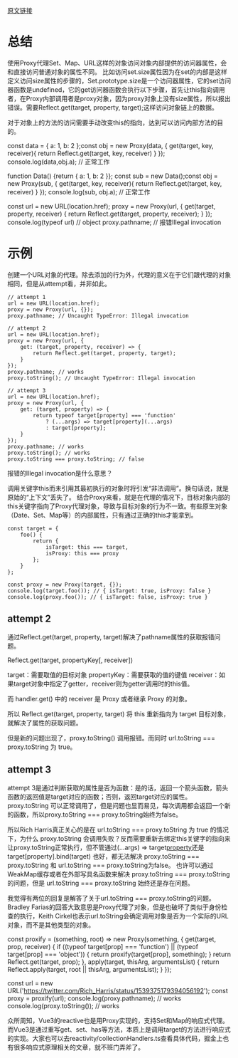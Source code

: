 [原文链接](https://juejin.cn/post/7138070814791827469)

# 总结
使用Proxy代理Set、Map、URL这样的对象访问对象内部提供的访问器属性，会和直接访问普通对象的属性不同。
比如访问set.size属性因为在set的内部是这样定义访问size属性的步骤的，Set.prototype.size是一个访问器属性，它的set访问器函数是undefined，它的get访问器函数会执行以下步骤，首先让this指向调用者，在Proxy内部调用者是proxy对象，因为proxy对象上没有size属性，所以报出错误。需要Reflect.get(target, property, target);这样访问对象链上的数据。

对于对象上的方法的访问需要手动改变this的指向，达到可以访问内部方法的目的。

const data = { a: 1, b: 2 };const obj = new Proxy(data, {
    get(target, key, receiver){
        return Reflect.get(target, key, receiver)
    }
}); console.log(data,obj.a); // 正常工作

function Data() {return { a: 1, b: 2 }}; const sub = new Data();const obj = new Proxy(sub, {
    get(target, key, receiver){
        return Reflect.get(target, key, receiver)
    }
}); console.log(sub, obj.a); // 正常工作

const url = new URL(location.href); 
proxy = new Proxy(url, { 
    get(target, property, receiver) { 
        return Reflect.get(target, property, receiver); 
    } 
}); console.log(typeof url) // object
proxy.pathname; // 报错Illegal invocation
# 示例
创建一个URL对象的代理。除去添加的行为外，代理的意义在于它们跟代理的对象相同，但是从attempt看，并非如此。
```
// attempt 1 
url = new URL(location.href); 
proxy = new Proxy(url, {}); 
proxy.pathname; // Uncaught TypeError: Illegal invocation 

// attempt 2 
url = new URL(location.href); 
proxy = new Proxy(url, { 
    get: (target, property, receiver) => { 
        return Reflect.get(target, property, target); 
    } 
}); 
proxy.pathname; // works 
proxy.toString(); // Uncaught TypeError: Illegal invocation 

// attempt 3 
url = new URL(location.href); 
proxy = new Proxy(url, { 
    get: (target, property) => { 
        return typeof target[property] === 'function' 
            ? (...args) => target[property](...args) 
            : target[property]; 
    } 
}); 
proxy.pathname; // works 
proxy.toString(); // works 
proxy.toString === proxy.toString; // false
```
报错的Illegal invocation是什么意思？

调用关键字this而未引用其最初执行的对象时将引发“非法调用”。换句话说，就是原始的“上下文”丢失了。
结合Proxy来看，就是在代理的情况下，目标对象内部的this关键字指向了Proxy代理对象，导致与目标对象的行为不一致。有些原生对象（Date、Set、Map等）的内部属性，只有通过正确的this才能拿到。

```
const target = { 
    foo() { 
        return { 
            isTarget: this === target, 
            isProxy: this === proxy
        };
    }
}; 

const proxy = new Proxy(target, {}); 
console.log(target.foo()); // { isTarget: true, isProxy: false } 
console.log(proxy.foo()); // { isTarget: false, isProxy: true }
```

## attempt 2

通过Reflect.get(target, property, target)解决了pathname属性的获取报错问题。

Reflect.get(target, propertyKey[, receiver])

target：需要取值的目标对象
propertyKey：需要获取的值的键值
receiver：如果target对象中指定了getter，receiver则为getter调用时的this值。

而 handler.get() 中的 receiver 是 Proxy 或者继承 Proxy 的对象。

所以 Reflect.get(target, property, target) 将 this 重新指向为 target 目标对象，就解决了属性的获取问题。

但是新的问题出现了，proxy.toString() 调用报错。而同时 url.toString === proxy.toString 为 true。

## attempt 3

attempt 3是通过判断获取的属性是否为函数：是的话，返回一个箭头函数，箭头函数的返回值是target对应的函数；否则，返回target对应的属性。
proxy.toString 可以正常调用了，但是问题也显而易见，每次调用都会返回一个新的函数，所以proxy.toString === proxy.toString始终为false。

所以Rich Harris真正关心的是在 url.toString === proxy.toString 为 true 的情况下，为什么 proxy.toString 会调用失败？反而需要重新去绑定this关键字的指向来让proxy.toString正常执行，但不管通过(...args) => target[property](...args)还是 target[property].bind(target) 也好，都无法解决 proxy.toString === proxy.toString 和 url.toString === proxy.toString为false。
也许可以通过WeakMap缓存或者在外部写具名函数来解决 proxy.toString === proxy.toString 的问题，但是 url.toString === proxy.toString 始终还是存在问题。

我觉得有两位的回复是解答了关于url.toString === proxy.toString的问题。
Bradley Farias的回答大致意思是Proxy代理了对象，但是也破坏了类似于身份检查的执行，Keith Cirkel也表示url.toString会确定调用对象是否为一个实际的URL对象，而不是其他类型的对象。

const proxify = (something, root) => new Proxy(something, {
    get(target, prop, receiver) {
        if ((typeof target[prop] === 'function') || (typeof target[prop] === 'object')) {
            return proxify(target[prop], something);
        }
        return Reflect.get(target, prop);
    },
    apply(target, thisArg, argumentsList) {
        return Reflect.apply(target, root || thisArg, argumentsList);
    }
});

const url = new URL('https://twitter.com/Rich_Harris/status/1539375179394056192');
const proxy = proxify(url);
console.log(proxy.pathname); // works
console.log(proxy.toString()); // works

众所周知，Vue3的reactive也是用Proxy实现的，支持Set和Map的响应式代理。而Vue3是通过重写get、set、has等方法，本质上是调用target的方法进行响应式的实现。大家也可以去reactivity/collectionHandlers.ts查看具体代码，掘金上也有很多响应式原理相关的文章，就不班门弄斧了。




